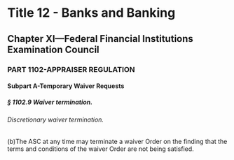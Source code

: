 
# Title 12 - Banks and Banking
## Chapter XI—Federal Financial Institutions Examination Council
### PART 1102-APPRAISER REGULATION
#### Subpart A-Temporary Waiver Requests
##### § 1102.9 Waiver termination.
###### Discretionary waiver termination.

(b)The ASC at any time may terminate a waiver Order on the finding that the terms and conditions of the waiver Order are not being satisfied.
